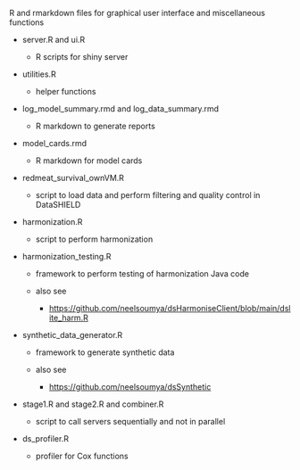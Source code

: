 R and rmarkdown files for graphical user interface and miscellaneous functions


* server.R and ui.R

    * R scripts for shiny server
    
* utilities.R

   * helper functions
   
* log_model_summary.rmd and log_data_summary.rmd

   * R markdown to generate reports

* model_cards.rmd

   * R markdown for model cards
   
* redmeat_survival_ownVM.R

   * script to load data and perform filtering and quality control in DataSHIELD 

* harmonization.R

   * script to perform harmonization

* harmonization_testing.R

   * framework to perform testing of harmonization Java code

   * also see

        * https://github.com/neelsoumya/dsHarmoniseClient/blob/main/dslite_harm.R

* synthetic_data_generator.R

   * framework to generate synthetic data

   * also see

        * https://github.com/neelsoumya/dsSynthetic

* stage1.R and stage2.R and combiner.R

   * script to call servers sequentially and not in parallel

* ds_profiler.R

   * profiler for Cox functions
